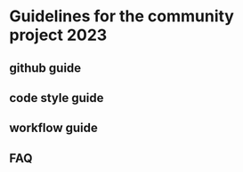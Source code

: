 # Guidelines for the community project 2023

## github guide

## code style guide

## workflow guide

## FAQ
